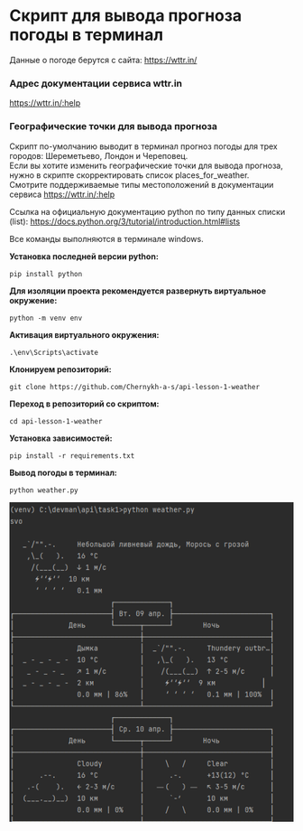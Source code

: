 #  Скрипт для вывода прогноза погоды в терминал

Данные о погоде берутся с сайта: https://wttr.in/

### Адрес документации сервиса wttr.in
https://wttr.in/:help

### Географические точки для вывода прогноза
Скрипт по-умолчанию выводит в терминал прогноз погоды для трех городов: Шереметьево, Лондон и Череповец.</br> 
Если вы хотите изменить географические точки для вывода прогноза, нужно в скрипте скорректировать список places_for_weather.</br> 
Смотрите поддерживаемые типы местоположений в документации сервиса https://wttr.in/:help</br> 

Ссылка на официальную документацию python по типу данных списки (list): https://docs.python.org/3/tutorial/introduction.html#lists

Все команды выполняются в терминале windows.

**Установка последней версии python:**
```
pip install python
```

**Для изоляции проекта рекомендуется развернуть виртуальное окружение:**
```
python -m venv env
```

**Активация виртуального окружения:**
```
.\env\Scripts\activate
```

**Клонируем репозиторий:**
```
git clone https://github.com/Chernykh-a-s/api-lesson-1-weather
```

**Переход в репозиторий со скриптом:**
```
cd api-lesson-1-weather
```

**Установка зависимостей:**
```
pip install -r requirements.txt
```

**Вывод погоды в терминал:**
```
python weather.py
```

![Пример скриншота](https://github.com/Chernykh-a-s/api-lesson-1-weather/blob/weather/Screenshot.png)

